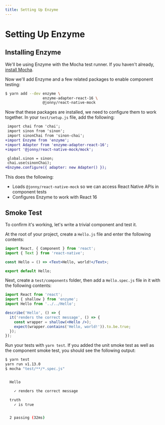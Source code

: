 ```yaml
---
title: Setting Up Enzyme
---
```


# Setting Up Enzyme

## Installing Enzyme

We'll be using Enzyme with the Mocha test runner. If you haven't already, [install Mocha](/unit/setup.html).

Now we'll add Enzyme and a few related packages to enable component testing:

```bash
$ yarn add --dev enzyme \
                 enzyme-adapter-react-16 \
                 @jonny/react-native-mock
```

Now that these packages are installed, we need to configure them to work together. In your `test/setup.js` file, add the following:

```diff
 import chai from 'chai';
 import sinon from 'sinon';
 import sinonChai from 'sinon-chai';
+import Enzyme from 'enzyme';
+import Adapter from 'enzyme-adapter-react-16';
+import '@jonny/react-native-mock/mock';

 global.sinon = sinon;
 chai.use(sinonChai);
+Enzyme.configure({ adapter: new Adapter() });
```

This does the following:
- Loads `@jonny/react-native-mock` so we can access React Native APIs in component tests
- Configures Enzyme to work with React 16

## Smoke Test

To confirm it's working, let's write a trivial component and test it.

At the root of your project, create a `Hello.js` file and enter the following contents:

```jsx
import React, { Component } from 'react';
import { Text } from 'react-native';

const Hello = () => <Text>Hello, world!</Text>;

export default Hello;
```

Next, create a `test/components` folder, then add a `Hello.spec.js` file in it with the following contents:

```jsx
import React from 'react';
import { shallow } from 'enzyme';
import Hello from '../../Hello';

describe('Hello', () => {
  it('renders the correct message', () => {
    const wrapper = shallow(<Hello />);
    expect(wrapper.contains('Hello, world!')).to.be.true;
  });
});
```

Run your tests with `yarn test`. If you added the unit smoke test as well as the component smoke test, you should see the following output:

```bash
$ yarn test
yarn run v1.13.0
$ mocha "test/**/*.spec.js"


  Hello

    ✓ renders the correct message

  truth
    ✓ is true


  2 passing (32ms)
```

[enzyme]: http://airbnb.io/enzyme/
